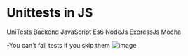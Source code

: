 # Unittests in JS

UniTests Backend JavaScript Es6 NodeJs ExpressJs Mocha

-You can't fail tests if you skip them
![image](https://drive.google.com/file/d/1ADh7oVAlxCKkANvHyZLv3y3zbk1QGck9/view)
